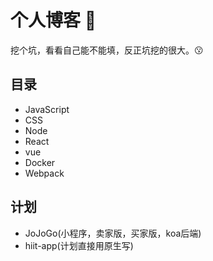 # 个人博客 🚩
挖个坑，看看自己能不能填，反正坑挖的很大。😗
## 目录
- JavaScript
- CSS
- Node
- React
- vue
- Docker
- Webpack

## 计划
- JoJoGo(小程序，卖家版，买家版，koa后端)
- hiit-app(计划直接用原生写)
